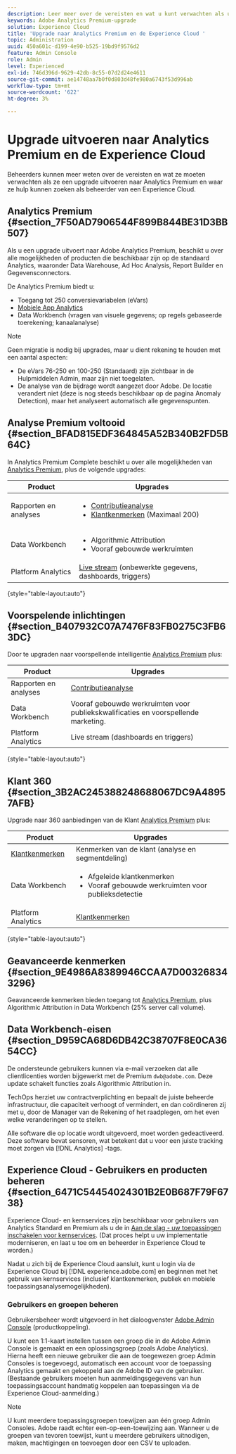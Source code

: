 ```yaml
---
description: Leer meer over de vereisten en wat u kunt verwachten als u een upgrade uitvoert naar de Analytics Premium.
keywords: Adobe Analytics Premium-upgrade
solution: Experience Cloud
title: 'Upgrade naar Analytics Premium en de Experience Cloud '
topic: Administration
uuid: 450a601c-d199-4e90-b525-19bd9f9576d2
feature: Admin Console
role: Admin
level: Experienced
exl-id: 746d396d-9629-42db-8c55-07d2d24e4611
source-git-commit: ae14748aa7b0f0d803d48fe980a6743f53d996ab
workflow-type: tm+mt
source-wordcount: '622'
ht-degree: 3%

---
```


# Upgrade uitvoeren naar Analytics Premium en de Experience Cloud

Beheerders kunnen meer weten over de vereisten en wat ze moeten verwachten als ze een upgrade uitvoeren naar Analytics Premium en waar ze hulp kunnen zoeken als beheerder van een Experience Cloud.

## Analytics Premium {#section_7F50AD7906544F899B844BE31D3BB507}

Als u een upgrade uitvoert naar Adobe Analytics Premium, beschikt u over alle mogelijkheden of producten die beschikbaar zijn op de standaard Analytics, waaronder Data Warehouse, Ad Hoc Analysis, Report Builder en Gegevensconnectors.

De Analytics Premium biedt u:

* Toegang tot 250 conversievariabelen (eVars)
* [Mobiele App Analytics](https://experienceleague.adobe.com/docs/mobile-services/using/home.html?lang=en)
* Data Workbench (vragen van visuele gegevens; op regels gebaseerde toerekening; kanaalanalyse)

>[!NOTE]
>
>Geen migratie is nodig bij upgrades, maar u dient rekening te houden met een aantal aspecten:
>
>* De eVars 76-250 en 100-250 (Standaard) zijn zichtbaar in de Hulpmiddelen Admin, maar zijn niet toegelaten.
>* De analyse van de bijdrage wordt aangezet door Adobe. De locatie verandert niet (deze is nog steeds beschikbaar op de pagina Anomaly Detection), maar het analyseert automatisch alle gegevenspunten.


## Analyse Premium voltooid {#section_BFAD815EDF364845A52B340B2FD5B64C}

In Analytics Premium Complete beschikt u over alle mogelijkheden van [Analytics Premium](upgrade-to-analytics-premium.md#section_7F50AD7906544F899B844BE31D3BB507), plus de volgende upgrades:

| Product | Upgrades |
|--- |--- |
| Rapporten en analyses | <ul><li>[Contributieanalyse](https://experienceleague.adobe.com/docs/analytics/analyze/analysis-workspace/virtual-analyst/contribution-analysis/ca-tokens.html?lang=en)</li><li>[Klantkenmerken](attributes.md#concept_ACFEE7C8B8E94875BA0825CDF4913AF1) (Maximaal 200)</li></ul> |
| Data Workbench | <ul><li>Algorithmic Attribution</li><li>Vooraf gebouwde werkruimten</li></ul> |
| Platform Analytics | [Live stream](https://github.com/AdobeDocs/analytics-1.4-apis/blob/master/docs/live-stream-api/index.md) (onbewerkte gegevens, dashboards, triggers) |

{style=&quot;table-layout:auto&quot;}

## Voorspelende inlichtingen {#section_B407932C07A7476F83FB0275C3FB63DC}

Door te upgraden naar voorspellende intelligentie [Analytics Premium](upgrade-to-analytics-premium.md#section_7F50AD7906544F899B844BE31D3BB507) plus:

| Product | Upgrades |
|---|---|
| Rapporten en analyses | [Contributieanalyse](https://experienceleague.adobe.com/docs/analytics/analyze/analysis-workspace/virtual-analyst/contribution-analysis/ca-tokens.html?lang=en) |
| Data Workbench | Vooraf gebouwde werkruimten voor publiekskwalificaties en voorspellende marketing. |
| Platform Analytics | Live stream (dashboards en triggers) |

{style=&quot;table-layout:auto&quot;}

## Klant 360 {#section_3B2AC245388248688067DC9A48957AFB}

Upgrade naar 360 aanbiedingen van de Klant [Analytics Premium](upgrade-to-analytics-premium.md#section_7F50AD7906544F899B844BE31D3BB507) plus:

| Product | Upgrades |
|--- |--- |
| [Klantkenmerken](attributes.md) | Kenmerken van de klant (analyse en segmentdeling) |
| Data Workbench | <ul><li>Afgeleide klantkenmerken</li><li>Vooraf gebouwde werkruimten voor publieksdetectie</li></ul> |
| Platform Analytics | [Klantkenmerken](attributes.md) |

{style=&quot;table-layout:auto&quot;}

## Geavanceerde kenmerken {#section_9E4986A8389946CCAA7D003268343296}

Geavanceerde kenmerken bieden toegang tot [Analytics Premium](upgrade-to-analytics-premium.md#section_7F50AD7906544F899B844BE31D3BB507), plus Algorithmic Attribution in Data Workbench (25% server call volume).

## Data Workbench-eisen {#section_D959CA68D6DB42C38707F8E0CA3654CC}

De ondersteunde gebruikers kunnen via e-mail verzoeken dat alle clientlicenties worden bijgewerkt met de Premium `dwb@adobe.com`. Deze update schakelt functies zoals Algorithmic Attribution in.

TechOps herziet uw contractverplichting en bepaalt de juiste beheerde infrastructuur, die capaciteit verhoogt of vermindert, en dan coördineren zij met u, door de Manager van de Rekening of het raadplegen, om het even welke veranderingen op te stellen.

Alle software die op locatie wordt uitgevoerd, moet worden gedeactiveerd. Deze software bevat sensoren, wat betekent dat u voor een juiste tracking moet zorgen via [!DNL Analytics] -tags.

## Experience Cloud - Gebruikers en producten beheren {#section_6471C54454024301B2E0B687F79F6738}

Experience Cloud- en kernservices zijn beschikbaar voor gebruikers van Analytics Standard en Premium als u de in [Aan de slag - uw toepassingen inschakelen voor kernservices](core-services.md#concept_07ED1D5C64234E77976E6D572E78FB9C). (Dat proces helpt u uw implementatie moderniseren, en laat u toe om en beheerder in Experience Cloud te worden.)

Nadat u zich bij de Experience Cloud aansluit, kunt u login via de Experience Cloud bij [!DNL experience.adobe.com] en beginnen met het gebruik van kernservices (inclusief klantkenmerken, publiek en mobiele toepassingsanalysemogelijkheden).

### Gebruikers en groepen beheren

Gebruikersbeheer wordt uitgevoerd in het dialoogvenster [Adobe Admin Console](https://helpx.adobe.com/nl/enterprise/using/admin-console.html) (productkoppeling).

U kunt een 1:1-kaart instellen tussen een groep die in de Adobe Admin Console is gemaakt en een oplossingsgroep (zoals Adobe Analytics). Hierna heeft een nieuwe gebruiker die aan de toegewezen groep Admin Consoles is toegevoegd, automatisch een account voor de toepassing Analytics gemaakt en gekoppeld aan de Adobe ID van de gebruiker. (Bestaande gebruikers moeten hun aanmeldingsgegevens van hun toepassingsaccount handmatig koppelen aan toepassingen via de Experience Cloud-aanmelding.)

>[!NOTE]
>
>U kunt meerdere toepassingsgroepen toewijzen aan één groep Admin Consoles. Adobe raadt echter een-op-een-toewijzing aan. Wanneer u de groepen van tevoren toewijst, kunt u meerdere gebruikers uitnodigen, maken, machtigingen en toevoegen door een CSV te uploaden.
